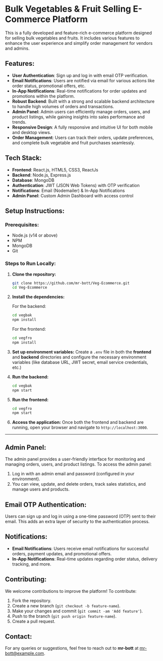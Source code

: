 
# Bulk Vegetables & Fruit Selling E-Commerce Platform

This is a fully developed and feature-rich e-commerce platform designed for selling bulk vegetables and fruits. It includes various features to enhance the user experience and simplify order management for vendors and admins.

## Features:
- **User Authentication**: Sign up and log in with email OTP verification.
- **Email Notifications**: Users are notified via email for various actions like order status, promotional offers, etc.
- **In-App Notifications**: Real-time notifications for order updates and promotions within the platform.
- **Robust Backend**: Built with a strong and scalable backend architecture to handle high volumes of orders and transactions.
- **Admin Panel**: Admin users can efficiently manage orders, users, and product listings, while gaining insights into sales performance and trends.
- **Responsive Design**: A fully responsive and intuitive UI for both mobile and desktop views.
- **Order Management**: Users can track their orders, update preferences, and complete bulk vegetable and fruit purchases seamlessly.

## Tech Stack:
- **Frontend**: React.js, HTML5, CSS3, ReactJs
- **Backend**: Node.js, Express.js
- **Database**: MongoDB 
- **Authentication**: JWT (JSON Web Tokens) with OTP verification
- **Notifications**: Email (Nodemailer) & In-App Notifications
- **Admin Panel**: Custom Admin Dashboard with access control

## Setup Instructions:

### Prerequisites:
- Node.js (v14 or above)
- NPM 
- MongoDB
- Git

### Steps to Run Locally:

1. **Clone the repository:**
   ```bash
   git clone https://github.com/mr-bott/Veg-Ecommerce.git
   cd Veg-Ecommerce
   ```

2. **Install the dependencies:**

   For the backend:
   ```bash
   cd vegbak
   npm install
   ```

   For the frontend:
   ```bash
   cd vegfro
   npm install
   ```

3. **Set up environment variables:**
   Create a `.env` file in both the **frontend** and **backend** directories and configure the necessary environment variables (like database URL, JWT secret, email service credentials, etc.)

4. **Run the backend:**
   ```bash
   cd vegbak
   npm start
   ```

5. **Run the frontend:**
   ```bash
   cd vegfro
   npm start
   ```

6. **Access the application:**
   Once both the frontend and backend are running, open your browser and navigate to `http://localhost:3000`.

---

## Admin Panel:

The admin panel provides a user-friendly interface for monitoring and managing orders, users, and product listings. To access the admin panel:
1. Log in with an admin email and password (configured in your environment).
2. You can view, update, and delete orders, track sales statistics, and manage users and products.

## Email OTP Authentication:

Users can sign up and log in using a one-time password (OTP) sent to their email. This adds an extra layer of security to the authentication process.

## Notifications:
- **Email Notifications**: Users receive email notifications for successful orders, payment updates, and promotional offers.
- **In-App Notifications**: Real-time updates regarding order status, delivery tracking, and more.


## Contributing:
We welcome contributions to improve the platform! To contribute:
1. Fork the repository.
2. Create a new branch (`git checkout -b feature-name`).
3. Make your changes and commit (`git commit -am 'Add feature'`).
4. Push to the branch (`git push origin feature-name`).
5. Create a pull request.

## Contact:
For any queries or suggestions, feel free to reach out to **mr-bott** at [mr-bott@example.com](mailto:muralikrishna8309@example.com).
